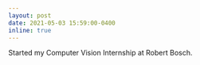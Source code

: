 ```yaml
---
layout: post
date: 2021-05-03 15:59:00-0400
inline: true
---
```


Started my Computer Vision Internship at Robert Bosch.
